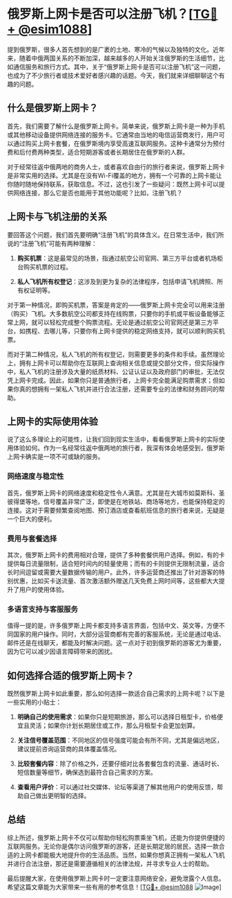 # 俄罗斯上网卡是否可以注册飞机？[[TG💪+ @esim1088](https://t.me/s/esim1088)]

提到俄罗斯，很多人首先想到的是广袤的土地、寒冷的气候以及独特的文化。近年来，随着中俄两国关系的不断加深，越来越多的人开始关注俄罗斯的生活细节，比如通信服务和旅行方式。其中，关于“俄罗斯上网卡是否可以注册飞机”这一问题，也成为了不少旅行者或技术爱好者感兴趣的话题。今天，我们就来详细聊聊这个有趣的问题。

## 什么是俄罗斯上网卡？

首先，我们需要了解什么是俄罗斯上网卡。简单来说，俄罗斯上网卡是一种为手机或其他移动设备提供网络连接的服务卡。它通常由当地的电信运营商发行，用户可以通过购买上网卡套餐，在俄罗斯境内享受高速互联网服务。这种卡通常分为预付费和后付费两种类型，适合短期游客或者长期居住在俄罗斯的人群。

对于经常往返中俄两地的商务人士，或者喜欢自由行的旅行者来说，俄罗斯上网卡是非常实用的选择。尤其是在没有Wi-Fi覆盖的地方，拥有一个可靠的上网卡能让你随时随地保持联系，获取信息。不过，这也引发了一些疑问：既然上网卡可以提供网络连接，那么它是否也能用于其他功能呢？比如，注册飞机？

## 上网卡与飞机注册的关系

要回答这个问题，我们首先要明确“注册飞机”的具体含义。在日常生活中，我们所说的“注册飞机”可能有两种理解：

1. **购买机票**：这是最常见的场景，指通过航空公司官网、第三方平台或者机场柜台购买机票的过程。
   
2. **私人飞机所有权登记**：这涉及到更为复杂的法律程序，包括申请飞机牌照、所有权证明等。

对于第一种情况，即购买机票，答案是肯定的——俄罗斯上网卡完全可以用来注册（购买）飞机。大多数航空公司都支持在线购票，只要你的手机或平板设备能够正常上网，就可以轻松完成整个购票流程。无论是通过航空公司官网还是第三方平台，如携程、去哪儿等，只要你有上网卡提供的稳定网络支持，就可以顺利购买机票。

而对于第二种情况，私人飞机的所有权登记，则需要更多的条件和手续。虽然理论上，拥有上网卡可以帮助你在互联网上查询相关信息或提交部分文件，但实际操作中，私人飞机的注册涉及大量的纸质材料、公证认证以及政府部门的审批，无法仅凭上网卡完成。因此，如果你只是普通旅行者，上网卡完全能满足购票需求；但如果你真的想拥有一架私人飞机并进行合法注册，还需要专业的法律和财务顾问的帮助。

## 上网卡的实际使用体验

说了这么多理论上的可能性，让我们回到现实生活中，看看俄罗斯上网卡的实际使用体验如何。作为一名经常往返中俄两地的旅行者，我深有体会地感受到，俄罗斯上网卡确实是一项不可或缺的服务。

### 网络速度与稳定性

首先，俄罗斯上网卡的网络速度和稳定性令人满意。尤其是在大城市如莫斯科、圣彼得堡等地，信号覆盖非常广泛，即使是在地铁站、商场等地方，也能保持稳定的连接。这对于需要频繁查阅地图、预订酒店或查看航班信息的旅行者来说，无疑是一个巨大的便利。

### 费用与套餐选择

其次，俄罗斯上网卡的费用相对合理，提供了多种套餐供用户选择。例如，有的卡提供每日流量限制，适合短时间内的轻量使用；而有的卡则提供无限制流量，适合长时间逗留或需要大量数据传输的用户。此外，许多运营商还推出了针对游客的特别优惠，比如买卡送流量、首次激活额外赠送几天免费上网时间等，这些都大大提升了用户的使用体验。

### 多语言支持与客服服务

值得一提的是，许多俄罗斯上网卡都支持多语言界面，包括中文、英文等，方便不同国家的用户操作。同时，大部分运营商都有完善的客服系统，无论是通过电话、邮件还是在线聊天，都能及时解决问题。这一点对于初到俄罗斯的游客尤为重要，因为它可以减少因语言障碍带来的困扰。

## 如何选择合适的俄罗斯上网卡？

既然俄罗斯上网卡如此重要，那么如何选择一款适合自己需求的上网卡呢？以下是一些实用的小贴士：

1. **明确自己的使用需求**：如果你只是短期旅游，那么可以选择日租型卡，价格便宜且灵活；如果你计划长期居住或工作，那么月租型卡会更加划算。

2. **关注信号覆盖范围**：不同地区的信号强度可能会有所不同，尤其是偏远地区，建议提前咨询运营商的具体覆盖情况。

3. **比较套餐内容**：除了价格之外，还要仔细对比各套餐包含的流量、通话时长、短信数量等细节，确保选到最符合自己需求的方案。

4. **查看用户评价**：可以通过社交媒体、论坛等渠道了解其他用户的使用反馈，帮助自己做出更明智的选择。

## 总结

综上所述，俄罗斯上网卡不仅可以帮助你轻松购票乘坐飞机，还能为你提供便捷的互联网服务。无论你是偶尔访问俄罗斯的游客，还是长期定居的居民，选择一款合适的上网卡都能极大地提升你的生活品质。当然，如果你想真正拥有一架私人飞机并进行合法注册，那还是需要遵循相关的法律法规，并寻求专业人士的帮助。

最后提醒大家，在使用俄罗斯上网卡时一定要注意网络安全，避免泄露个人信息。希望这篇文章能为大家带来一些有用的参考信息！[[TG💪+ @esim1088](https://t.me/s/esim1088) ![Image](https://i.postimg.cc/4NQfJmqS/Snipaste-2025-05-13-00-14-12.png)]
